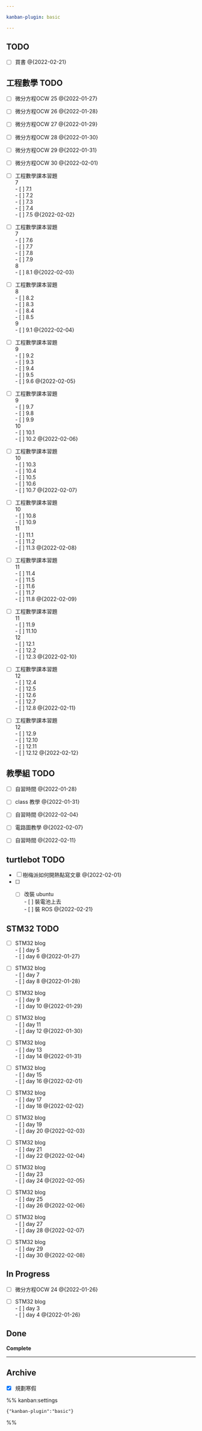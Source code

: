 ```yaml
---

kanban-plugin: basic

---
```


## TODO

- [ ] 買書 @{2022-02-21}


## 工程數學 TODO

- [ ] 微分方程OCW 25 @{2022-01-27}
- [ ] 微分方程OCW 26 @{2022-01-28}
- [ ] 微分方程OCW 27 @{2022-01-29}
- [ ] 微分方程OCW 28 @{2022-01-30}
- [ ] 微分方程OCW 29 @{2022-01-31}
- [ ] 微分方程OCW 30 @{2022-02-01}
- [ ] 工程數學課本習題<br>7<br>	- [ ] 7.1<br>	- [ ] 7.2<br>	- [ ] 7.3<br>	- [ ] 7.4<br>	- [ ] 7.5 @{2022-02-02}
- [ ] 工程數學課本習題<br>7<br>	- [ ] 7.6<br>	- [ ] 7.7<br>	- [ ] 7.8<br>	- [ ] 7.9<br>8<br>	- [ ] 8.1 @{2022-02-03}
- [ ] 工程數學課本習題<br>8<br>	- [ ] 8.2<br>	- [ ] 8.3<br>	- [ ] 8.4<br>	- [ ] 8.5<br>9<br>	- [ ] 9.1 @{2022-02-04}
- [ ] 工程數學課本習題<br>9<br>	- [ ] 9.2<br>	- [ ] 9.3<br>	- [ ] 9.4<br>	- [ ] 9.5<br>	- [ ] 9.6 @{2022-02-05}
- [ ] 工程數學課本習題<br>9<br>	- [ ] 9.7<br>	- [ ] 9.8<br>	- [ ] 9.9<br>10<br>	- [ ] 10.1<br>	- [ ] 10.2 @{2022-02-06}
- [ ] 工程數學課本習題<br>10<br>	- [ ] 10.3<br>	- [ ] 10.4<br>	- [ ] 10.5<br>	- [ ] 10.6<br>	- [ ] 10.7 @{2022-02-07}
- [ ] 工程數學課本習題<br>10<br>	- [ ] 10.8<br>	- [ ] 10.9<br>11<br>	- [ ] 11.1<br>	- [ ] 11.2<br>	- [ ] 11.3 @{2022-02-08}
- [ ] 工程數學課本習題<br>11<br>	- [ ] 11.4<br>	- [ ] 11.5<br>	- [ ] 11.6<br>	- [ ] 11.7<br>	- [ ] 11.8 @{2022-02-09}
- [ ] 工程數學課本習題<br>11<br>	- [ ] 11.9<br>	- [ ] 11.10<br>12<br>	- [ ] 12.1<br>	- [ ] 12.2<br>	- [ ] 12.3 @{2022-02-10}
- [ ] 工程數學課本習題<br>12<br>	- [ ] 12.4<br>	- [ ] 12.5<br>	- [ ] 12.6<br>	- [ ] 12.7<br>	- [ ] 12.8 @{2022-02-11}
- [ ] 工程數學課本習題<br>12<br>	- [ ] 12.9<br>	- [ ] 12.10<br>	- [ ] 12.11<br>	- [ ] 12.12 @{2022-02-12}


## 教學組 TODO

- [ ] 自習時間 @{2022-01-28}
- [ ] class 教學 @{2022-01-31}
- [ ] 自習時間 @{2022-02-04}
- [ ] 電路圖教學 @{2022-02-07}
- [ ] 自習時間 @{2022-02-11}


## turtlebot TODO

- [ ] 樹梅派如何開熱點寫文章 @{2022-02-01}
- [ ] - [ ] 改裝 ubuntu<br>- [ ] 裝電池上去<br>- [ ] 裝 ROS @{2022-02-21}


## STM32 TODO

- [ ] STM32 blog<br>- [ ] day 5<br>- [ ] day 6 @{2022-01-27}
- [ ] STM32 blog<br>- [ ] day 7<br>- [ ] day 8 @{2022-01-28}
- [ ] STM32 blog<br>- [ ] day 9<br>- [ ] day 10 @{2022-01-29}
- [ ] STM32 blog<br>- [ ] day 11<br>- [ ] day 12 @{2022-01-30}
- [ ] STM32 blog<br>- [ ] day 13<br>- [ ] day 14 @{2022-01-31}
- [ ] STM32 blog<br>- [ ] day 15<br>- [ ] day 16 @{2022-02-01}
- [ ] STM32 blog<br>- [ ] day 17<br>- [ ] day 18 @{2022-02-02}
- [ ] STM32 blog<br>- [ ] day 19<br>- [ ] day 20 @{2022-02-03}
- [ ] STM32 blog<br>- [ ] day 21<br>- [ ] day 22 @{2022-02-04}
- [ ] STM32 blog<br>- [ ] day 23<br>- [ ] day 24 @{2022-02-05}
- [ ] STM32 blog<br>- [ ] day 25<br>- [ ] day 26 @{2022-02-06}
- [ ] STM32 blog<br>- [ ] day 27<br>- [ ] day 28 @{2022-02-07}
- [ ] STM32 blog<br>- [ ] day 29<br>- [ ] day 30 @{2022-02-08}


## In Progress

- [ ] 微分方程OCW 24 @{2022-01-26}
- [ ] STM32 blog<br>- [ ] day 3<br>- [ ] day 4 @{2022-01-26}


## Done

**Complete**


***

## Archive

- [x] 規劃寒假

%% kanban:settings
```
{"kanban-plugin":"basic"}
```
%%